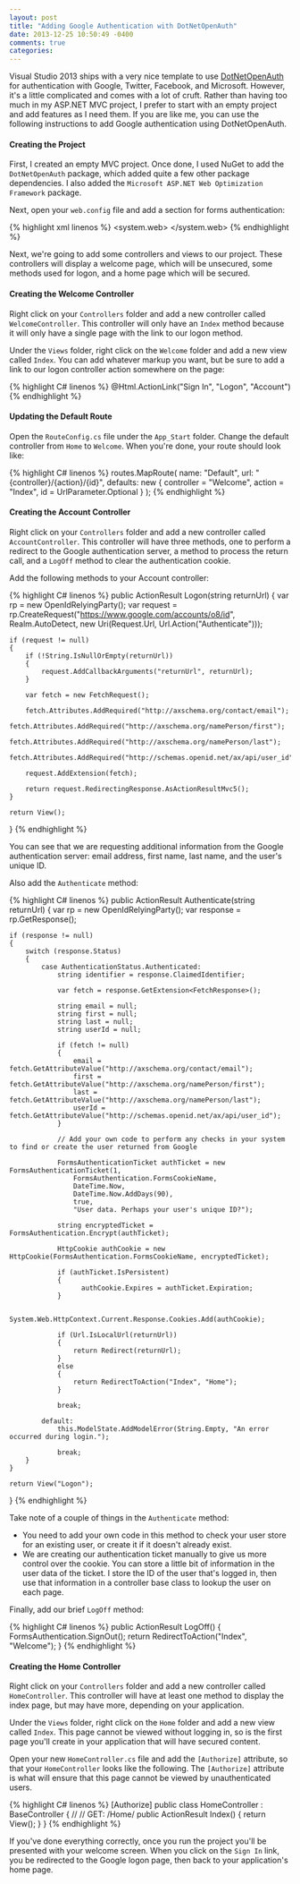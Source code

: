 ```yaml
---
layout: post
title: "Adding Google Authentication with DotNetOpenAuth"
date: 2013-12-25 10:50:49 -0400
comments: true
categories: 
---
```


Visual Studio 2013 ships with a very nice template to use [DotNetOpenAuth](http://dotnetopenauth.net/) for authentication with Google, Twitter, Facebook, and Microsoft. However, it's a little complicated and comes with a lot of cruft. Rather than having too much in my ASP.NET MVC project, I prefer to start with an empty project and add features as I need them. If you are like me, you can use the following instructions to add Google authentication using DotNetOpenAuth.

#### Creating the Project

First, I created an empty MVC project. Once done, I used NuGet to add the `DotNetOpenAuth` package, which added quite a few other package dependencies. I also added the `Microsoft ASP.NET Web Optimization Framework` package.

Next, open your `web.config` file and add a section for forms authentication:

{% highlight xml linenos %}
<system.web>
	<authentication mode="Forms">
		<forms loginUrl="~/Account/Logon" timeout="15" slidingExpiration="true" />
	</authentication>
</system.web>
{% endhighlight %}

Next, we're going to add some controllers and views to our project. These controllers will display a welcome page, which will be unsecured, some methods used for logon, and a home page which will be secured.

#### Creating the Welcome Controller

Right click on your `Controllers` folder and add a new controller called `WelcomeController`. This controller will only have an `Index` method because it will only have a single page with the link to our logon method.

Under the `Views` folder, right click on the `Welcome` folder and add a new view called `Index`. You can add whatever markup you want, but be sure to add a link to our logon controller action somewhere on the page:

{% highlight C# linenos %}
@Html.ActionLink("Sign In", "Logon", "Account")
{% endhighlight %}

#### Updating the Default Route

Open the `RouteConfig.cs` file under the `App_Start` folder. Change the default controller from `Home` to `Welcome`. When you're done, your route should look like:

{% highlight C# linenos %}
routes.MapRoute(
    name: "Default",
    url: "{controller}/{action}/{id}",
    defaults: new { controller = "Welcome", action = "Index", id = UrlParameter.Optional }
);
{% endhighlight %}

#### Creating the Account Controller

Right click on your `Controllers` folder and add a new controller called `AccountController`. This controller will have three methods, one to perform a redirect to the Google authentication server, a method to process the return call, and a `LogOff` method to clear the authentication cookie.

Add the following methods to your Account controller:

{% highlight C# linenos %}
public ActionResult Logon(string returnUrl)
{
    var rp = new OpenIdRelyingParty();
    var request = rp.CreateRequest("https://www.google.com/accounts/o8/id", Realm.AutoDetect, new Uri(Request.Url, Url.Action("Authenticate")));

    if (request != null)
    {
        if (!String.IsNullOrEmpty(returnUrl))
        {
            request.AddCallbackArguments("returnUrl", returnUrl);
        }

        var fetch = new FetchRequest();

        fetch.Attributes.AddRequired("http://axschema.org/contact/email");
        fetch.Attributes.AddRequired("http://axschema.org/namePerson/first");
        fetch.Attributes.AddRequired("http://axschema.org/namePerson/last");
        fetch.Attributes.AddRequired("http://schemas.openid.net/ax/api/user_id");

        request.AddExtension(fetch);

        return request.RedirectingResponse.AsActionResultMvc5();
    }

    return View();
}
{% endhighlight %}

You can see that we are requesting additional information from the Google authentication server: email address, first name, last name, and the user's unique ID.

Also add the `Authenticate` method:

{% highlight C# linenos %}
public ActionResult Authenticate(string returnUrl)
{
    var rp = new OpenIdRelyingParty();
    var response = rp.GetResponse();

    if (response != null)
    {
        switch (response.Status)
        {
            case AuthenticationStatus.Authenticated:
                string identifier = response.ClaimedIdentifier;

                var fetch = response.GetExtension<FetchResponse>();

                string email = null;
                string first = null;
                string last = null;
                string userId = null;

                if (fetch != null)
                {
                    email = fetch.GetAttributeValue("http://axschema.org/contact/email");
                    first = fetch.GetAttributeValue("http://axschema.org/namePerson/first");
                    last = fetch.GetAttributeValue("http://axschema.org/namePerson/last");
                    userId = fetch.GetAttributeValue("http://schemas.openid.net/ax/api/user_id");
                }

                // Add your own code to perform any checks in your system to find or create the user returned from Google

                FormsAuthenticationTicket authTicket = new FormsAuthenticationTicket(1,
                    FormsAuthentication.FormsCookieName, 
                    DateTime.Now,
                    DateTime.Now.AddDays(90),
                    true, 
                    "User data. Perhaps your user's unique ID?");
        
                string encryptedTicket = FormsAuthentication.Encrypt(authTicket);    

                HttpCookie authCookie = new HttpCookie(FormsAuthentication.FormsCookieName, encryptedTicket);

                if (authTicket.IsPersistent) 
                {     
                      authCookie.Expires = authTicket.Expiration; 
                }

                System.Web.HttpContext.Current.Response.Cookies.Add(authCookie);  
                
                if (Url.IsLocalUrl(returnUrl))
                {
                    return Redirect(returnUrl);
                }
                else
                {
                    return RedirectToAction("Index", "Home");
                }

                break;

            default:
                this.ModelState.AddModelError(String.Empty, "An error occurred during login.");

                break;
        }
    }

    return View("Logon");
}
{% endhighlight %}

Take note of a couple of things in the `Authenticate` method:
* You need to add your own code in this method to check your user store for an existing user, or create it if it doesn't already exist.
* We are creating our authentication ticket manually to give us more control over the cookie. You can store a little bit of information in the user data of the ticket. I store the ID of the user that's logged in, then use that information in a controller base class to lookup the user on each page.

Finally, add our brief `LogOff` method:

{% highlight C# linenos %}
public ActionResult LogOff()
{
    FormsAuthentication.SignOut();
    return RedirectToAction("Index", "Welcome");
}
{% endhighlight %}

#### Creating the Home Controller

Right click on your `Controllers` folder and add a new controller called `HomeController`. This controller will have at least one method to display the index page, but may have more, depending on your application.

Under the `Views` folder, right click on the `Home` folder and add a new view called `Index`. This page cannot be viewed without logging in, so is the first page you'll create in your application that will have secured content.

Open your new `HomeController.cs` file and add the `[Authorize]` attribute, so that your `HomeController` looks like the following. The `[Authorize]` attribute is what will ensure that this page cannot be viewed by unauthenticated users.

{% highlight C# linenos %}
[Authorize]
public class HomeController : BaseController
{
    //
    // GET: /Home/
    public ActionResult Index()
    {
        return View();
    }
}
{% endhighlight %}

If you've done everything correctly, once you run the project you'll be presented with your welcome screen. When you click on the `Sign In` link, you be redirected to the Google logon page, then back to your application's home page.

